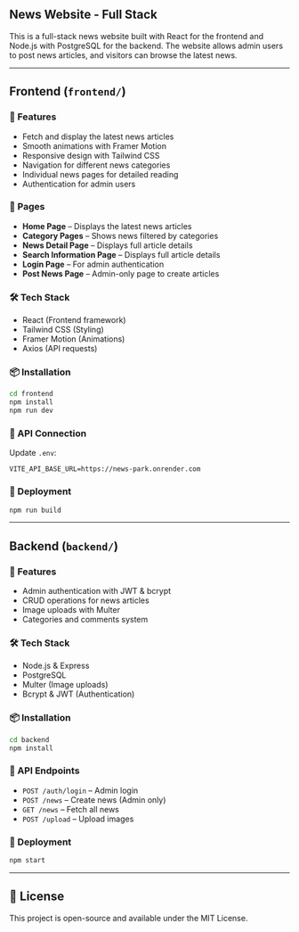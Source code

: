 ## News Website - Full Stack

This is a full-stack news website built with React for the frontend and Node.js with PostgreSQL for the backend. The website allows admin users to post news articles, and visitors can browse the latest news.

---

## Frontend (`frontend/`)

### 🚀 Features

- Fetch and display the latest news articles
- Smooth animations with Framer Motion
- Responsive design with Tailwind CSS
- Navigation for different news categories
- Individual news pages for detailed reading
- Authentication for admin users

### 📌 Pages

- **Home Page** – Displays the latest news articles
- **Category Pages** – Shows news filtered by categories
- **News Detail Page** – Displays full article details
- **Search Information Page** – Displays full article details
- **Login Page** – For admin authentication
- **Post News Page** – Admin-only page to create articles

### 🛠 Tech Stack

- React (Frontend framework)
- Tailwind CSS (Styling)
- Framer Motion (Animations)
- Axios (API requests)

### 📦 Installation

```sh
cd frontend
npm install
npm run dev
```

### 🔗 API Connection

Update `.env`:

```env
VITE_API_BASE_URL=https://news-park.onrender.com
```

### 🚀 Deployment

```sh
npm run build
```

---

## Backend (`backend/`)

### 🚀 Features

- Admin authentication with JWT & bcrypt
- CRUD operations for news articles
- Image uploads with Multer
- Categories and comments system

### 🛠 Tech Stack

- Node.js & Express
- PostgreSQL
- Multer (Image uploads)
- Bcrypt & JWT (Authentication)

### 📦 Installation

```sh
cd backend
npm install
```

### 🔗 API Endpoints

- `POST /auth/login` – Admin login
- `POST /news` – Create news (Admin only)
- `GET /news` – Fetch all news
- `POST /upload` – Upload images

### 🚀 Deployment

```sh
npm start
```

---

## 📄 License

This project is open-source and available under the MIT License.
